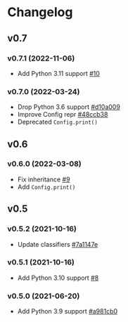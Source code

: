 # Changelog

## v0.7

### v0.7.1 (2022-11-06)

- Add Python 3.11 support [#10](https://github.com/tsv1/cabina/pull/10)

### v0.7.0 (2022-03-24)

- Drop Python 3.6 support [#d10a009](https://github.com/tsv1/cabina/commit/d10a0090205fa498aa027c35a4a2746cbb93deed)
- Improve Config repr [#48ccb38](https://github.com/tsv1/cabina/commit/48ccb38518c3e747165a5d871ff2f77d37b33d24)
- Deprecated `Config.print()`

## v0.6

### v0.6.0 (2022-03-08)

- Fix inheritance [#9](https://github.com/tsv1/cabina/pull/9)
- Add `Config.print()`


## v0.5

### v0.5.2 (2021-10-16)

- Update classifiers [#7a1147e](https://github.com/tsv1/cabina/commit/7a1147e45a9d7d9edd15dacd147af98a7a235b77)

### v0.5.1 (2021-10-16)

- Add Python 3.10 support [#8](https://github.com/tsv1/cabina/pull/8)


### v0.5.0 (2021-06-20)

- Add Python 3.9 support [#a981cb0](https://github.com/tsv1/cabina/commit/a981cb0f59e02810962107da74b31ef1e53df3ae)
